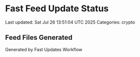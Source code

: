 # Fast Feed Update Status
Last updated: Sat Jul 26 13:51:04 UTC 2025
Categories: crypto

## Feed Files Generated

Generated by Fast Updates Workflow
